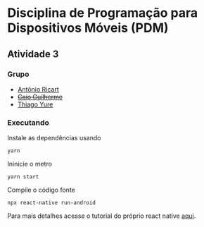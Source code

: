 # Disciplina de Programação para Dispositivos Móveis (PDM)
## Atividade 3

### Grupo
 - [Antônio Ricart](https://github.com/ARJOM)
 - ~~[Caio Guilherme](https://github.com/caioguilherme10)~~
 - [Thiago Yure](https://github.com/ThiagoYure)

### Executando
Instale as dependências usando
```
yarn
```

Ininicie o metro
```
yarn start
```

Compile o código fonte
```
npx react-native run-android 
```

Para mais detalhes acesse o tutorial do próprio react native [aqui](https://reactnative.dev/docs/environment-setup).